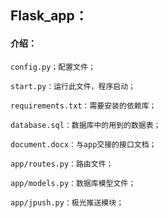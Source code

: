 ## Flask_app：

#### 介绍：

    config.py；配置文件；
    
    start.py：运行此文件，程序启动；
    
    requirements.txt：需要安装的依赖库；
    
    database.sql：数据库中的用到的数据表；
    
    document.docx：与app交接的接口文档；
    
    app/routes.py：路由文件；
    
    app/models.py：数据库模型文件；
    
    app/jpush.py：极光推送模块；
